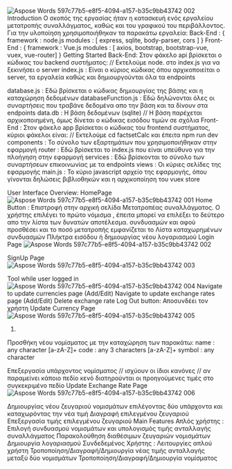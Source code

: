 ![Aspose Words 597c77b5-e8f5-4094-a157-b35c9bb43742 002](https://github.com/McSakis1999/CurrencyExchangeRateCalculator/assets/58091482/53312267-18b9-4c1d-bc58-904ff344f9ce)Introduction
Ο σκοπός της εργασίας ήταν η κατασκευή ενός εργαλείου μετατροπής συναλλάγματος, καθώς και του γραφικού
του περιβάλλοντος.
Για την υλοποίηση χρησιμοποιήθηκαν τα παρακάτω εργαλεία:
Back-End : {
framework : node.js
modules : [ express, sqlite, body-parser, cors ]
}
Front-End : {
framework : Vue.js
modules : [ axios, bootstrap, bootstrap-vue, vuex, vue-router]
}
Getting Started
Back-End:
Στον φάκελο api βρίσκεται ο κώδικας του backend συστήματος:
// Εκτελούμε node. στο index.js για να ξεκινήσει ο server
index.js : Είναι ο κύριος κώδικας όπου αρχικοποιείται ο server, τα εργαλεία καθώς και δημιουργούνται όλα τα endpoints

database.js : Εδώ βρίσκεται ο κώδικας δημιουργίας της βάσης και η καταχώρηση δεδομένων
databaseFunction.js : Εδώ δηλώνονται όλες οι συναρτήσεις που τραβάνε δεδομένα απο την βάση και τα δίνουν
στα endpoints
data.db : Η βάση δεδομένων (sqlite)
// Η βάση παρέχεται αρχικοποιημένη, όμως δίνεται ο κώδικας εισόδου τιμών σε σχόλια
Front-End :
Στον φάκελο app βρίσκεται ο κώδικας του frontend συστήματος, κύριοι φάκελοι είναι:
// Εκτελούμε cd factsetCalc και έπειτα npm run dev
components : Το σύνολο των εξαρτημάτων που χρησιμοποιήθηκαν στην εφαρμογή
router : Εδώ βρίσκεται το index.js που είναι υπεύθυνο για την πλοήγηση στην εφαρμογή
services : Εδώ βρίσκονται το σύνολο των συναρτήσεων επικοινωνίας με τα endpoints
views : Οι κύριες σελίδες της εφαρμογής
main.js : Το κύριο javascript αρχείο της εφαρμογής, όπου γίνονται δηλώσεις βιβλιοθηκών και η αρχικοποίηση του vuex store

User Interface Overview:
HomePage
![Aspose Words 597c77b5-e8f5-4094-a157-b35c9bb43742 001](https://github.com/McSakis1999/CurrencyExchangeRateCalculator/assets/58091482/e28b0a1f-aedc-49dc-abb9-c3c849656eba)
Home Button : Επιστροφή στην αρχική σελίδα
Μετατροπέας συναλλάγματος. Ο χρήστης επιλέγει το πρώτο νόμισμα , έπειτα μπορεί να επιλέξει το δεύτερο
απο την λίστα των δυνατών αποτέλεσμα. συνδυασμών και αφού προσθέσει και το ποσό μετατροπής εμφανίζεται το
Λίστα καταχωρημένων συνδυασμών
Πλήκτρα εισόδου ή δημιουργίας νέου λογαριασμού
Login Page
![Aspose Words 597c77b5-e8f5-4094-a157-b35c9bb43742 002](https://github.com/McSakis1999/CurrencyExchangeRateCalculator/assets/58091482/97914191-da4c-4d4f-b5c5-3290beb336d9)

SignUp Page
![Aspose Words 597c77b5-e8f5-4094-a157-b35c9bb43742 003](https://github.com/McSakis1999/CurrencyExchangeRateCalculator/assets/58091482/971325ba-6ba7-44e2-909a-c40c8b87215f)

Tool while user logged in
![Aspose Words 597c77b5-e8f5-4094-a157-b35c9bb43742 004](https://github.com/McSakis1999/CurrencyExchangeRateCalculator/assets/58091482/888203f8-5fde-4d21-92b5-58146a39844d)
Navigate to update currencies page (Add/Edit)
Navigate to update exchange rates page (Add/Edit)
Delete exchange rate
Log Out button: Αποσυνδέει τον χρήστη
Update Currency Page
![Aspose Words 597c77b5-e8f5-4094-a157-b35c9bb43742 005](https://github.com/McSakis1999/CurrencyExchangeRateCalculator/assets/58091482/8c13465e-a80d-4cd1-8365-8ff5a0e4cf0c)

1.

Προσθήκη νέου νομίσματος με την καταχώρηση των παρακάτω:
name : any character [a-zA-Z]+
code : any 3 characters [a-zA-Z]+
symbol : any character

Επεξεργασία υπάρχοντος νομίσματος
// ισχύουν οι ίδιοι κανόνες
// αν παραμείνει κάποιο πεδίο κενό διατηρούνται οι προηγούμενες τιμές στο συγκεκριμένο πεδίο
Update Exchange Rate Page
![Aspose Words 597c77b5-e8f5-4094-a157-b35c9bb43742 006](https://github.com/McSakis1999/CurrencyExchangeRateCalculator/assets/58091482/de7ec31a-9a10-4163-86b2-f67e0246a803)

Δημιουργίας νέου ζευγαριού νομισμάτων επιλέγοντας δύο υπάρχοντα και καταχωρόντας την νέα τιμή
Διαγραφή επιλεγμένου ζευγαριού
Επεξεργασία τιμής επιλεγμένου ζευγαριού
Main Features
Απλός χρήστης :
Επιλογή συνδυασμού νομισμάτων και υπολογισμός τιμής ανταλλαγής συναλλάγματος
Παρακολούθηση διαθέσιμων ζευγαριών νομισμάτων
Δημιουργία λογαριασμού
Συνδεδεμένος Χρήστης :
Λειτουργίες απλού χρήστη
Τροποποίηση/Διαγραφή/Δημιουργία νέας τιμής ανταλλαγής μεταξύ δύο νομισμάτων
Τροποποίηση/Διαγραφή/Δημιουργία νομίσματος
